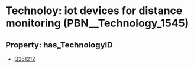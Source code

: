 # Technoloy: __iot devices for distance monitoring__ (PBN__Technology_1545)

## Property: has_TechnologyID

* [Q251212](Q251212)

